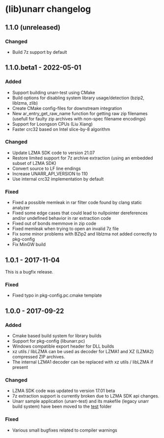 # (lib)unarr changelog

## 1.1.0 (unreleased)

### Changed

* Build 7z support by default
## 1.1.0.beta1 - 2022-05-01

### Added
* Support building unarr-test using CMake
* Build options for disabling system library usage/detection (bzip2, liblzma, zlib)
* Create CMake config-files for downstream integration
* New ar_entry_get_raw_name function for getting raw zip filenames (usefull for faulty zip archives with non-spec filename encodings)
* Support for Loongson CPUs (Liu Xiang)
* Faster crc32 based on Intel slice-by-8 algorithm

### Changed
* Update LZMA SDK code to version 21.07
* Restore limited support for 7z archive extraction (using an embedded subset of LZMA SDK)
* Convert source to LF line endings
* Increase UNARR_API_VERSION to 110
* Use internal crc32 implementation by default

### Fixed
* Fixed a possible memleak in rar filter code found by clang static analyzer
* Fixed some edge cases that could lead to nullpointer dereferences and/or undefined behavior in rar extraction code
* Fixed out of bonds memmove in zip code
* Fixed memleak when trying to open an invalid 7z file
* Fix some minor problems with BZip2 and liblzma not added correctly to pkg-config
* Fix MinGW build

## 1.0.1 - 2017-11-04
This is a bugfix release.

### Fixed
* Fixed typo in pkg-config.pc.cmake template

## 1.0.0 - 2017-09-22

### Added
* Cmake based build system for library builds
* Support for pkg-config (libunarr.pc)
* Windows compatible export header for DLL builds
* xz utils / libLZMA can be used as decoder for LZMA1 and XZ (LZMA2) compressed
ZIP archives.
* The internal LZMA1 decoder can be replaced with xz utils / libLZMA if present

### Changed
* LZMA SDK code was updated to version 17.01 beta
* 7z extraction support is currently broken due to LZMA SDK api changes.
* Unarr sample application (unarr-test) and its makefile (legacy unarr build system) have been moved to the [test](test) folder

### Fixed
* Various small bugfixes related to compiler warnings
